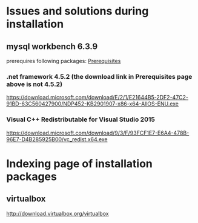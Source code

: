 # Issues and solutions during installation

## mysql workbench 6.3.9

prerequires following packages:  [Prerequisites](https://dev.mysql.com/resources/wb62_prerequisites.html)

### .net framework 4.5.2 (the download link in Prerequisites page above is not 4.5.2)

<https://download.microsoft.com/download/E/2/1/E21644B5-2DF2-47C2-91BD-63C560427900/NDP452-KB2901907-x86-x64-AllOS-ENU.exe>

### Visual C++ Redistributable for Visual Studio 2015

<https://download.microsoft.com/download/9/3/F/93FCF1E7-E6A4-478B-96E7-D4B285925B00/vc_redist.x64.exe>

# Indexing page of installation packages

## virtualbox 

http://download.virtualbox.org/virtualbox
